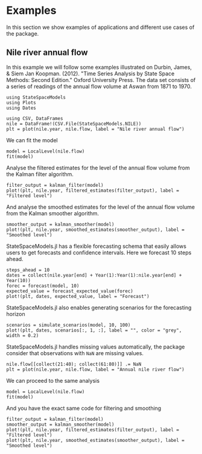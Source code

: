 # Examples

In this section we show examples of applications and different use cases of the package.

## Nile river annual flow

In this example we will follow some examples illustrated on Durbin, James, & Siem Jan Koopman. (2012). "Time Series Analysis by State Space Methods: Second Edition." Oxford University Press. The data set consists of a series of readings of the annual flow volume at Aswan from 1871 to 1970.

```@setup nile
using StateSpaceModels
using Plots
using Dates
```

```@example nile
using CSV, DataFrames
nile = DataFrame!(CSV.File(StateSpaceModels.NILE))
plt = plot(nile.year, nile.flow, label = "Nile river annual flow")
```

We can fit the model

```@example nile
model = LocalLevel(nile.flow)
fit(model)
```

Analyse the filtered estimates for the level of the annual flow volume from the Kalman filter algorithm.

```@example nile
filter_output = kalman_filter(model)
plot!(plt, nile.year, filtered_estimates(filter_output), label = "Filtered level")
```

And analyse the smoothed estimates for the level of the annual flow volume from the Kalman smoother algorithm.

```@example nile
smoother_output = kalman_smoother(model)
plot!(plt, nile.year, smoothed_estimates(smoother_output), label = "Smoothed level")
```

StateSpaceModels.jl has a flexible forecasting schema that easily allows users to 
get forecasts and confidence intervals. Here we forecast 10 steps ahead.

```@example nile
steps_ahead = 10
dates = collect(nile.year[end] + Year(1):Year(1):nile.year[end] + Year(10))
forec = forecast(model, 10)
expected_value = forecast_expected_value(forec)
plot!(plt, dates, expected_value, label = "Forecast")
```

StateSpaceModels.jl also enables generating scenarios for the forecasting horizon

```@example nile
scenarios = simulate_scenarios(model, 10, 100)
plot!(plt, dates, scenarios[:, 1, :], label = "", color = "grey", width = 0.2)
```

StateSpaceModels.jl handles missing values automatically, the package consider that observations with `NaN` are missing values.

```@example nile
nile.flow[[collect(21:40); collect(61:80)]] .= NaN
plt = plot(nile.year, nile.flow, label = "Annual nile river flow")
```

We can proceed to the same analysis

```@example nile
model = LocalLevel(nile.flow)
fit(model)
```

And you have the exact same code for filtering and smoothing 

```@example nile
filter_output = kalman_filter(model)
smoother_output = kalman_smoother(model)
plot!(plt, nile.year, filtered_estimates(filter_output), label = "Filtered level")
plot!(plt, nile.year, smoothed_estimates(smoother_output), label = "Smoothed level")
```

